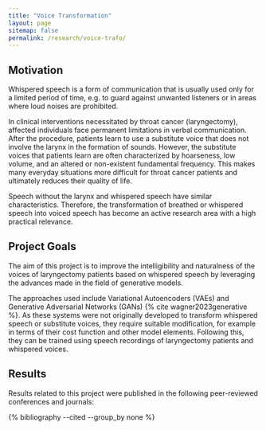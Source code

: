 ```yaml
---
title: "Voice Transformation"
layout: page
sitemap: false
permalink: /research/voice-trafo/
---
```


## Motivation

Whispered speech is a form of communication that is usually used only for a limited period of time, e.g. to guard against unwanted listeners or in areas where loud noises are prohibited.

In clinical interventions necessitated by throat cancer (laryngectomy), affected individuals face permanent limitations in verbal communication. 
After the procedure, patients learn to use a substitute voice that does not involve the larynx in the formation of sounds. 
However, the substitute voices that patients learn are often characterized by hoarseness, low volume, and an altered or non-existent fundamental frequency. 
This makes many everyday situations more difficult for throat cancer patients and ultimately reduces their quality of life.

Speech without the larynx and whispered speech have similar characteristics. 
Therefore, the transformation of breathed or whispered speech into voiced speech has become an active research area with a high practical relevance.

## Project Goals 

The aim of this project is to improve the intelligibility and naturalness of the voices of laryngectomy patients based on whispered speech by leveraging the advances made in the field of generative models. 

The approaches used include Variational Autoencoders (VAEs) and Generative Adversarial Networks (GANs) {% cite wagner2023generative %}. 
As these systems were not originally developed to transform whispered speech or substitute voices, they require suitable modification, for example in terms of their cost function and other model elements. 
Following this, they can be trained using speech recordings of laryngectomy patients and whispered voices.  

## Results

Results related to this project were published in the following peer-reviewed conferences and journals:

{% bibliography --cited --group_by none %}
